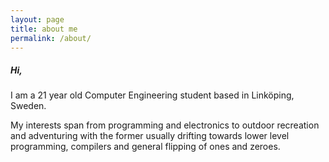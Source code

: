 ```yaml
---
layout: page
title: about me
permalink: /about/
---
```


##### Hi,

I am a 21 year old Computer Engineering student based in Linköping, Sweden.

My interests span from programming and electronics to outdoor recreation and adventuring with the former usually drifting towards lower level programming, compilers and general flipping of ones and zeroes.
